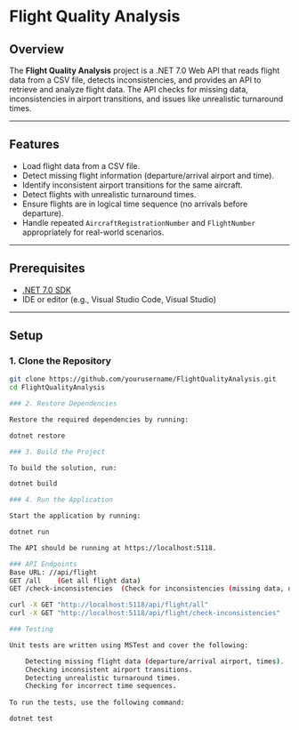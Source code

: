# Flight Quality Analysis

## Overview

The **Flight Quality Analysis** project is a .NET 7.0 Web API that reads flight data from a CSV file, detects inconsistencies, and provides an API to retrieve and analyze flight data. The API checks for missing data, inconsistencies in airport transitions, and issues like unrealistic turnaround times.

---

## Features

- Load flight data from a CSV file.
- Detect missing flight information (departure/arrival airport and time).
- Identify inconsistent airport transitions for the same aircraft.
- Detect flights with unrealistic turnaround times.
- Ensure flights are in logical time sequence (no arrivals before departure).
- Handle repeated `AircraftRegistrationNumber` and `FlightNumber` appropriately for real-world scenarios.

---

## Prerequisites

- [.NET 7.0 SDK](https://dotnet.microsoft.com/download/dotnet/7.0)
- IDE or editor (e.g., Visual Studio Code, Visual Studio)

---

## Setup

### 1. Clone the Repository

```bash
git clone https://github.com/yourusername/FlightQualityAnalysis.git
cd FlightQualityAnalysis

### 2. Restore Dependencies

Restore the required dependencies by running:

dotnet restore

### 3. Build the Project

To build the solution, run:

dotnet build

### 4. Run the Application

Start the application by running:

dotnet run

The API should be running at https://localhost:5118.

### API Endpoints
Base URL: //api/flight
GET	/all	(Get all flight data)
GET	/check-inconsistencies	(Check for inconsistencies (missing data, unrealistic turnaround, inconsistent time sequences, and airport transitions))

curl -X GET "http://localhost:5118/api/flight/all"
curl -X GET "http://localhost:5118/api/flight/check-inconsistencies"

### Testing

Unit tests are written using MSTest and cover the following:

    Detecting missing flight data (departure/arrival airport, times).
    Checking inconsistent airport transitions.
    Detecting unrealistic turnaround times.
    Checking for incorrect time sequences.
    
To run the tests, use the following command:

dotnet test